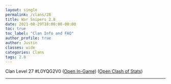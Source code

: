 ```yaml
---
layout: single
permalink: /clans/28
title: War Snipers 2.8
date: 2021-08-29T18:00:00-00:00
toc: true
toc_label: "Clan Info and FAQ"
author_profile: true
author: Justin
classes: wide
categories: Clans
tags: 2.8
---
```


Clan Level 27 #L0YQG2V0
([Open In-Game](https://link.clashofclans.com/en?action=OpenClanProfile&tag=L0YQG2V0)) ([Open Clash of Stats](https://www.clashofstats.com/clans/war-snipers-2.8-L0YQG2V0/members/))

***